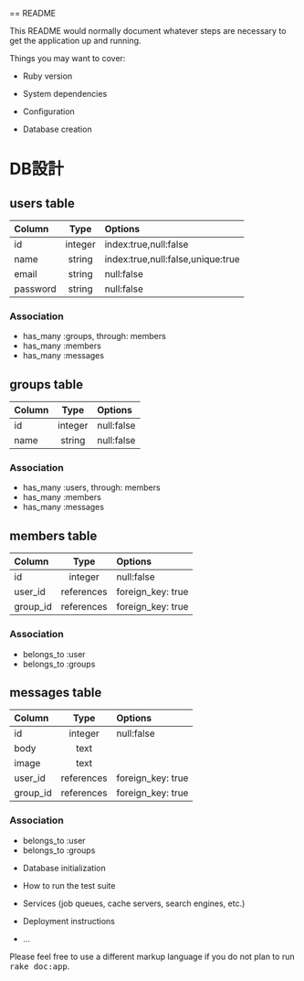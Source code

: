  == README

 This README would normally document whatever steps are necessary to get the
 application up and running.

 Things you may want to cover:

 * Ruby version

 * System dependencies

  * Configuration

  * Database creation

# DB設計

##  users table
|Column   |Type   |Options                          |
|:--------|:-----:|:--------------------------------|
|id       |integer|index:true,null:false            |
|name     |string |index:true,null:false,unique:true|
|email    |string |null:false                       |
|password |string |null:false                       |

###  Association

  + has_many :groups, through: members
  + has_many :members
  + has_many :messages

##  groups table
|Column|Type   |Options                             |
|:-----|:-----:|:-----------------------------------|
|id    |integer|null:false                          |
|name  |string |null:false                          |

###  Association

  + has_many :users, through: members
  + has_many :members
  + has_many :messages

##  members table
|Column  |Type      |Options                         |
|:-------|:--------:|:-------------------------------|
|id      |integer   |null:false                      |
|user_id |references|foreign_key: true               |
|group_id|references|foreign_key: true               |

###  Association

  + belongs_to :user
  + belongs_to :groups

##  messages table
|Column    |Type      |Options                      |
|:---------|:--------:|:----------------------------|
|id        |integer   |null:false                   |
|body      |text      |                             |
|image     |text      |                             |
|user_id   |references|foreign_key: true            |
|group_id  |references|foreign_key: true            |

###  Association

  + belongs_to :user
  + belongs_to :groups

* Database initialization

 * How to run the test suite

 * Services (job queues, cache servers, search engines, etc.)

 * Deployment instructions

 * ...


 Please feel free to use a different markup language if you do not plan to run
 <tt>rake doc:app</tt>.

